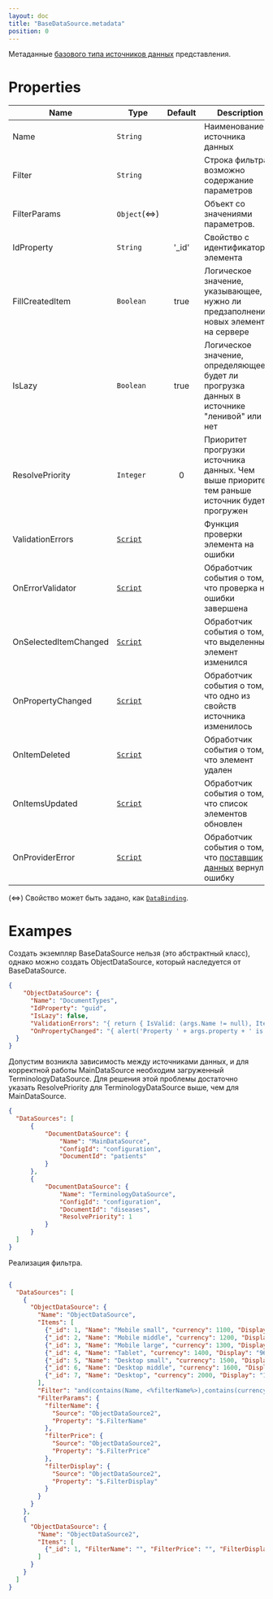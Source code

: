 ```yaml
---
layout: doc
title: "BaseDataSource.metadata"
position: 0
---
```


Метаданные [базового типа источников данных](../) представления.

# Properties

|Name|Type|Default|Description|
|----|----|:-----:|-----------|
|Name|`String`| |Наименование источника данных|
|Filter|`String`| |Строка фильтра, возможно содержание параметров|
|FilterParams|`Object`(&hArr;)| |Объект со значениями параметров.|
|IdProperty|`String`|'_id'|Свойство с идентификатором элемента|
|FillCreatedItem|`Boolean`|true|Логическое значение, указывающее, нужно ли предзаполнение новых элементов на сервере|
|IsLazy|`Boolean`|true|Логическое значение, определяющее, будет ли прогрузка данных в источнике "ленивой" или нет|
|ResolvePriority|`Integer`|0|Приоритет прогрузки источника данных. Чем выше приоритет, тем раньше источник будет прогружен|
|ValidationErrors|[`Script`](../../../Script/)| |Функция проверки элемента на ошибки|
|OnErrorValidator|[`Script`](../../../Script/)| |Обработчик события о том, что проверка на ошибки завершена|
|OnSelectedItemChanged|[`Script`](../../../Script/)| |Обработчик события о том, что выделенный элемент изменился|
|OnPropertyChanged|[`Script`](../../../Script/)| |Обработчик события о том, что одно из свойств источника изменилось|
|OnItemDeleted|[`Script`](../../../Script/)| |Обработчик события о том, что элемент удален|
|OnItemsUpdated|[`Script`](../../../Script/)| |Обработчик события о том, что список элементов обновлен|
|OnProviderError|[`Script`](../../../Script/)| |Обработчик события о том, что [поставщик данных](/docs/API/Core/DataProviders/) вернул ошибку|

(&hArr;) Свойство может быть задано, как [`DataBinding`](../../../DataBinding/DataBinding.metadata/).

# Exampes

Создать экземпляр BaseDataSource нельзя (это абстрактный класс), однако можно создать ObjectDataSource, который наследуется от BaseDataSource.

```json
{
    "ObjectDataSource": {
      "Name": "DocumentTypes",
      "IdProperty": "guid",
      "IsLazy": false,
      "ValidationErrors": "{ return { IsValid: (args.Name != null), Items: [{Message: 'Name is required'}] }; }",
      "OnPropertyChanged": "{ alert('Property ' + args.property + ' is changed!'); }"
  }
}

```

Допустим возникла зависимость между источниками данных, и для корректной работы MainDataSource необходим загруженный TerminologyDataSource. Для решения этой проблемы достаточно указать ResolvePriority для TerminologyDataSource выше, чем для MainDataSource.

```json
{
  "DataSources": [
      {
          "DocumentDataSource": {
              "Name": "MainDataSource",
              "ConfigId": "configuration",
              "DocumentId": "patients"
          }
      },
      {
          "DocumentDataSource": {
              "Name": "TerminologyDataSource",
              "ConfigId": "configuration",
              "DocumentId": "diseases",
              "ResolvePriority": 1
          }
      }
  ]
}
```

Реализация фильтра.

```json

{
  "DataSources": [
    {
      "ObjectDataSource": {
        "Name": "ObjectDataSource",
        "Items": [
          {"_id": 1, "Name": "Mobile small", "currency": 1100, "Display": "480x320"},
          {"_id": 2, "Name": "Mobile middle", "currency": 1200, "Display": "640x320"},
          {"_id": 3, "Name": "Mobile large", "currency": 1300, "Display": "771x375"},
          {"_id": 4, "Name": "Tablet", "currency": 1400, "Display": "960x480"},
          {"_id": 5, "Name": "Desktop small", "currency": 1500, "Display": "1024x768"},
          {"_id": 6, "Name": "Desktop middle", "currency": 1600, "Display": "1600x900"},
          {"_id": 7, "Name": "Desktop", "currency": 2000, "Display": "1920x1080"}
        ],
        "Filter": "and(contains(Name, <%filterName%>),contains(currency, <%filterPrice%>),contains(Display, <%filterDisplay%>))",
        "FilterParams": {
          "filterName": {
            "Source": "ObjectDataSource2",
            "Property": "$.FilterName"
          },
          "filterPrice": {
            "Source": "ObjectDataSource2",
            "Property": "$.FilterPrice"
          },
          "filterDisplay": {
            "Source": "ObjectDataSource2",
            "Property": "$.FilterDisplay"
          }
        }
      }
    },
    {
      "ObjectDataSource": {
        "Name": "ObjectDataSource2",
        "Items": [
          {"_id": 1, "FilterName": "", "FilterPrice": "", "FilterDisplay": ""}
        ]
      }
    }
  ]
}

```
